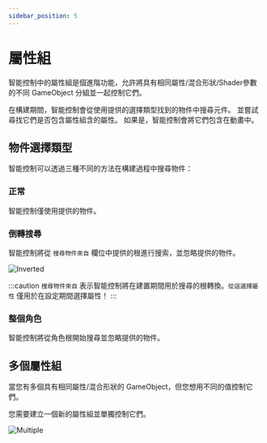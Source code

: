 ```yaml
---
sidebar_position: 5
---
```


# 屬性組

智能控制中的屬性組是個進階功能，允許將具有相同屬性/混合形狀/Shader參數的不同 GameObject 分組並一起控制它們。

在構建期間，智能控制會從使用提供的選擇類型找到的物件中搜尋元件。 並嘗試尋找它們是否包含屬性組含的屬性。
如果是，智能控制會將它們包含在動畫中。

## 物件選擇類型

智能控制可以透過三種不同的方法在構建過程中搜尋物件：

### 正常

智能控制僅使用提供的物件。

### 倒轉搜尋

智能控制將從 `搜尋物件來自` 欄位中提供的根進行搜索，並忽略提供的物件。

![Inverted](/img/smartcontrol-propgps-inverted.PNG)

:::caution
`搜尋物件來自` 表示智能控制將在建置期間用於搜尋的根轉換。`從這選擇屬性` 僅用於在設定期間選擇屬性！
:::

### 整個角色

智能控制將從角色根開始搜尋並忽略提供的物件。

## 多個屬性組

當您有多個具有相同屬性/混合形狀的 GameObject，但您想用不同的值控制它們。

您需要建立一個新的屬性組並單獨控制它們。

![Multiple](/img/smartcontrol-propgps-multi.PNG)

